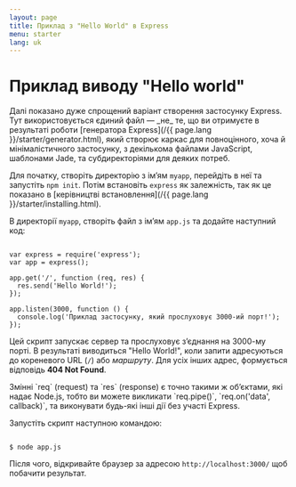 ```yaml
---
layout: page
title: Приклад з "Hello World" в Express
menu: starter
lang: uk
---
```


# Приклад виводу "Hello world"

<div class="doc-box doc-info" markdown="1">
Далі показано дуже спрощений варіант створення застосунку Express. Тут використовується єдиний файл &mdash; _не_ те, що ви отримуєте в результаті роботи [генератора Express](/{{ page.lang }}/starter/generator.html), який створює каркас для повноцінного, хоча й мінімалістичного застосунку, з декількома файлами JavaScript, шаблонами Jade,
та субдиректоріями для деяких потреб.
</div>

Для початку, створіть директорію з ім’ям `myapp`, перейдіть в неї та запустіть `npm init`. Потім встановіть `express` як залежність,
так як це показано в [керівництві встановлення](/{{ page.lang }}/starter/installing.html).

В директорії `myapp`, створіть файл з ім’ям `app.js` та додайте наступний код:

<pre><code class="language-javascript" translate="no">
var express = require('express');
var app = express();

app.get('/', function (req, res) {
  res.send('Hello World!');
});

app.listen(3000, function () {
  console.log('Приклад застосунку, який прослуховує 3000-ий порт!');
});
</code></pre>

Цей скрипт запускає сервер та прослуховує з’єднання на 3000-му порті. В результаті виводиться "Hello World!",
коли запити адресуються до кореневого URL (`/`) або _маршруту_. Для усіх інших адрес, формується відповідь **404 Not Found**.

<div class="doc-box doc-notice" markdown="1">
Змінні `req` (request) та `res` (response) є точно такими ж об’єктами, які надає Node.js, тобто ви можете викликати
`req.pipe()`, `req.on('data', callback)`, та виконувати будь-які інші дії без участі Express.
</div>

Запустіть скрипт наступною командою:

<pre><code class="language-sh" translate="no">
$ node app.js
</code></pre>

Після чого, відкривайте браузер за адресою `http://localhost:3000/` щоб побачити результат.
